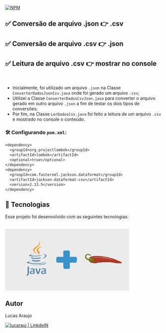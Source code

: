 [![NPM](https://img.shields.io/npm/l/react)](https://github.com/lucarauj/converter-json-csv/blob/main/LICENSE)

<h2 align="left"> ✅ Conversão de arquivo .json 👉 .csv </h2>
<h2 align="left"> ✅ Conversão de arquivo .csv 👉 .json </h2>
<h2 align="left"> ✅ Leitura de arquivo .csv 👉 mostrar no console </h2>

<br>

- Inicialmente, foi utilizado um arquivo ```.json``` na Classe ```ConverterDadosJsonCsv.java``` onde foi gerado um arquivo ```.csv```;
- Utilizei a Classe ```ConverterDadosCsvJson.java``` para converter o arquivo gerado em outro arquivo ```.json``` a fim de testar os dois tipos de conversões;
- Por fim, na Classe ```LerDadosCsv.java``` foi feito a leitura de um arquivo ```.csv``` e mostrado no console o conteúdo.

### 🛠 Configurando ```pom.xml```:
```
<dependency>
  <groupId>org.projectlombok</groupId>
  <artifactId>lombok</artifactId>
  <optional>true</optional>
</dependency>
<dependency>
  <groupId>com.fasterxml.jackson.dataformat</groupId>
  <artifactId>jackson-dataformat-csv</artifactId>
  <version>2.13.5</version>
</dependency>
```

## 🚀 Tecnologias

Esse projeto foi desenvolvido com as seguintes tecnologias:
<div style="display: inline_block"><br>
<img align="center" alt="Lucarauj-Java" height="200" width="400" src="https://github.com/lucarauj/assets/blob/main/Java%20%2B%20Lombok.png">        

</div>

## Autor

Lucas Araujo

<a href="https://www.linkedin.com/in/lucarauj"><img alt="lucarauj | LinkdeIN" width="40px" src="https://user-images.githubusercontent.com/43545812/144035037-0f415fc7-9f96-4517-a370-ccc6e78a714b.png" /></a>
